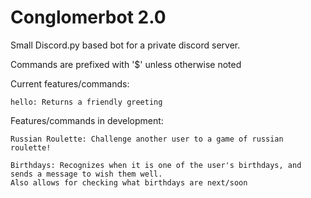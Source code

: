 # Conglomerbot 2.0
 
Small Discord.py based bot for a private discord server. 

Commands are prefixed with '$' unless otherwise noted

Current features/commands:

    hello: Returns a friendly greeting

Features/commands in development:

    Russian Roulette: Challenge another user to a game of russian roulette!
    
    Birthdays: Recognizes when it is one of the user's birthdays, and sends a message to wish them well.
    Also allows for checking what birthdays are next/soon
